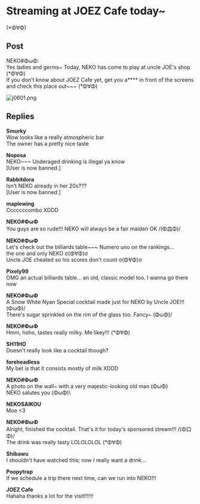 # Streaming at JOEZ Cafe today~
(*Φ∀Φ)
## Post
NEKO#ΦωΦ:<br>
Yes ladies and germs~ Today, NEKO has come to play at uncle JOE's shop (\*Φ∀Φ)<br>
If you don't know about JOEZ Cafe yet, get you a\*\*\*\* in front of the screens and check this place out~~~ (\*Φ∀Φ)

![j0601.png](\attachments\j0601.png)
## Replies
**Smurky**<br>
Wow looks like a really atmospheric bar<br>
The owner has a pretty nice taste

**Noposa**<br>
NEKO~~~ Underaged drinking is illegal ya know<br>
[User is now banned.]

**Rabbitdora**<br>
Isn't NEKO already in her 20s???<br>
[User is now banned.]

**maplewing**<br>
Cccccccombo XDDD

**NEKO#ΦωΦ**<br>
You guys are so rude!!! NEKO will always be a fair maiden OK /(Φ皿Φ)/

**NEKO#ΦωΦ**<br>
Let's check out the billiards table~~~ Numero uno on the rankings... <br>
the one and only NEKO σ(Φ∀Φ)σ<br>
Uncle JOE cheated so his scores don't count σ(Φ∀Φ)σ

**Pixely99**<br>
OMG an actual billiards table... an old, classic model too. I wanna go there now

**NEKO#ΦωΦ**<br>
A Snow White Nyan Special cocktail made just for NEKO by Uncle JOE!!! (ΦωΦ)/<br>
There's sugar sprinkled on the rim of the glass too. Fancy~ (ΦωΦ)/

**NEKO#ΦωΦ**<br>
Hmm, hoho, tastes really milky. Me likey!!! (\*Φ∀Φ)

**SH11HO**<br>
Doesn't really look like a cocktail though?

**foreheadless**<br>
My bet is that it consists mostly of milk XDDD

**NEKO#ΦωΦ**<br>
A photo on the wall~ with a very majestic-looking old man (ΦωΦ)<br>
NEKO salutes you (ΦωΦ)\\

**NEKOSAIKOU**<br>
Moe <3

**NEKO#ΦωΦ**<br>
Alright, finished the cocktail. That's it for today's sponsored stream!!! /(Φ口Φ)/<br>
The drink was really tasty LOLOLOLOL (\*Φ∀Φ)

**Shibawu**<br>
I shouldn't have watched this; now I really want a drink...

**Poopytrap**<br>
If we schedule a trip there next time, can we run into NEKO!!!

**JOEZ Cafe**<br>
Hahaha thanks a lot for the visit!!!!!!

